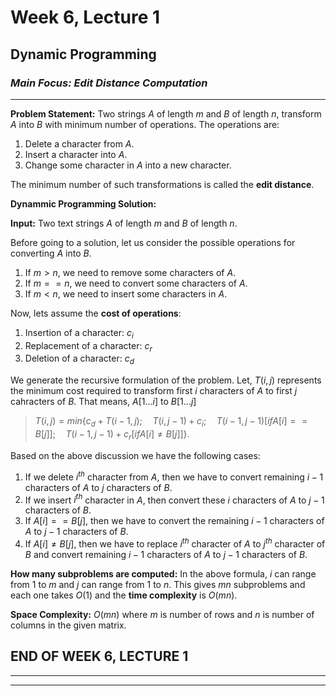 # **Week 6, Lecture 1**
## **Dynamic Programming**
### _**Main Focus:** Edit Distance Computation_
----

**Problem Statement:** Two strings $A$ of length $m$ and $B$ of length $n$, transform $A$ into $B$ with minimum number of operations. The operations are: 
1. Delete a character from $A$.
2. Insert a character into $A$.
3. Change some character in $A$ into a new character. 

The minimum number of such transformations is called the **edit distance**.

**Dynammic Programming Solution:** 

**Input:** Two text strings $A$ of length $m$ and $B$ of length $n$.

Before going to a solution, let us consider the possible operations for converting $A$ into $B$. 
1. If $m>n$, we need to remove some characters of $A$.
2. If $m==n$, we need to convert some characters of $A$.
3. If $m<n$, we need to insert some characters in $A$.  

Now, lets assume the **cost of operations**: 
1. Insertion of a character: $c_i$
2. Replacement of a character: $c_r$
3. Deletion of a character: $c_d$

We generate the recursive formulation of the problem. Let, $T(i,j)$ represents the minimum cost required to transform first $i$ characters of $A$ to first $j$ cahracters of $B$. That means, $A[1 ... i]$ to $B[1 ... j]$

>$T(i,j) = min\{c_d+T(i-1,j); \quad T(i,j-1)+c_i; \quad T(i-1,j-1) [if A[i]==B[j]]; \quad T(i-1,j-1)+c_r [if A[i]\ne B[j]] \}$.

Based on the above discussion we have the following cases:
1. If we delete $i^{th}$ character from $A$, then we have to convert remaining $i-1$ characters of $A$ to $j$ characters of $B$.
2. If we insert $i^{th}$ character in $A$, then convert these $i$ characters of $A$ to $j-1$ characters of $B$.
3. If $A[i]==B[j]$, then we have to convert the remaining $i-1$ characters of $A$ to $j-1$ characters of $B$.
4. If $A[i] \ne B[j]$, then we have to replace $i^{th}$ character of $A$ to $j^{th}$ character of $B$ and convert remaining $i-1$ characters of $A$ to $j-1$ characters of $B$.

**How many subproblems are computed:** In the above formula, $i$ can range from 1 to $m$ and $j$ can range from 1 to $n$. This gives $mn$ subproblems and each one takes $O(1)$ and the **time complexity** is $O(mn)$. 

**Space Complexity:** $O(mn)$ where $m$ is number of rows and $n$ is number of columns in the given matrix. 

## **END OF WEEK 6, LECTURE 1**
-----
-----

